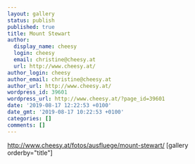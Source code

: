 ```yaml
---
layout: gallery
status: publish
published: true
title: Mount Stewart
author:
  display_name: cheesy
  login: cheesy
  email: christine@cheesy.at
  url: http://www.cheesy.at/
author_login: cheesy
author_email: christine@cheesy.at
author_url: http://www.cheesy.at/
wordpress_id: 39601
wordpress_url: http://www.cheesy.at/?page_id=39601
date: '2019-08-17 12:22:53 +0100'
date_gmt: '2019-08-17 10:22:53 +0100'
categories: []
comments: []
---
```

http://www.cheesy.at/fotos/ausfluege/mount-stewart/
[gallery orderby="title"]
